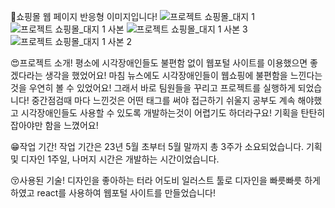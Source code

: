 🎀쇼핑몰 웹 페이지 반응형 이미지입니다!
![프로젝트 쇼핑몰_대지 1](https://github.com/JiinArcade/Portfolio/assets/121204954/1450e0a2-f925-43ff-a3a1-b0eb9629b012)
![프로젝트 쇼핑몰_대지 1 사본](https://github.com/JiinArcade/Portfolio/assets/121204954/583954e2-61fe-40f1-9705-444d1247b9fc)
![프로젝트 쇼핑몰_대지 1 사본 3](https://github.com/JiinArcade/Portfolio/assets/121204954/58a9f75b-798d-43f0-8a5b-ae67388ec4c8)
![프로젝트 쇼핑몰_대지 1 사본 2](https://github.com/JiinArcade/Portfolio/assets/121204954/a1e5715d-3ade-4b10-a5c7-10da4becfe57)

😍프로젝트 소개!
평소에 시각장애인들도 불편함 없이 웹포털 사이트를 이용했으면 좋겠다라는 생각을 했었어요!
마침 뉴스에도 시각장애인들이 웹쇼핑에 불편함을 느낀다는 것을 우연히 볼 수 있었어요! 
그래서 바로 팀원들을 꾸리고 프로젝트를 실행하게 되었습니다!
중간점검때 마다 느낀것은 어떤 태그를 써야 접근하기 쉬울지 공부도 계속 해야했고
시각장애인들도 사용할 수 있도록 개발하는것이 어렵기도 하더라구요! 기획을 탄탄히 잡아야만 함을 느꼈어요!


😁작업 기간!
작업 기간은 23년 5월 초부터 5월 말까지 총 3주가 소요되었습니다.
기획 및 디자인 1주일, 나머지 시간은 개발하는 시간이었습니다.

😚사용된 기술!
디자인을 좋아하는 터라 어도비 일러스트 툴로 디자인을 빠릇빠릇 하게 하였고 react를 사용하여 웹포털 사이트를 만들었습니다!
